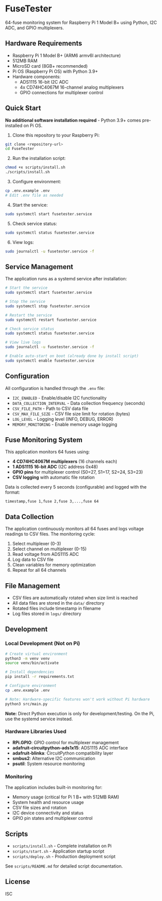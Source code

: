# FuseTester

64-fuse monitoring system for Raspberry Pi 1 Model B+ using Python, I2C ADC, and GPIO multiplexers.

## Hardware Requirements

- Raspberry Pi 1 Model B+ (ARM6 armv6l architecture)
- 512MB RAM 
- MicroSD card (8GB+ recommended)
- Pi OS (Raspberry Pi OS) with Python 3.9+
- Hardware components:
  - ADS1115 16-bit I2C ADC
  - 4x CD74HC4067M 16-channel analog multiplexers
  - GPIO connections for multiplexer control

## Quick Start

**No additional software installation required** - Python 3.9+ comes pre-installed on Pi OS.

1. Clone this repository to your Raspberry Pi:
```bash
git clone <repository-url>
cd FuseTester
```

2. Run the installation script:
```bash
chmod +x scripts/install.sh
./scripts/install.sh
```

3. Configure environment:
```bash
cp .env.example .env
# Edit .env file as needed
```

4. Start the service:
```bash
sudo systemctl start fusetester.service
```

5. Check service status:
```bash
sudo systemctl status fusetester.service
```

6. View logs:
```bash
sudo journalctl -u fusetester.service -f
```

## Service Management

The application runs as a systemd service after installation:

```bash
# Start the service
sudo systemctl start fusetester.service

# Stop the service
sudo systemctl stop fusetester.service

# Restart the service
sudo systemctl restart fusetester.service

# Check service status
sudo systemctl status fusetester.service

# View live logs
sudo journalctl -u fusetester.service -f

# Enable auto-start on boot (already done by install script)
sudo systemctl enable fusetester.service
```

## Configuration

All configuration is handled through the `.env` file:

- `I2C_ENABLED` - Enable/disable I2C functionality
- `DATA_COLLECTION_INTERVAL` - Data collection frequency (seconds)  
- `CSV_FILE_PATH` - Path to CSV data file
- `CSV_MAX_FILE_SIZE` - CSV file size limit for rotation (bytes)
- `LOG_LEVEL` - Logging level (INFO, DEBUG, ERROR)
- `MEMORY_MONITORING` - Enable memory usage logging

## Fuse Monitoring System

This application monitors 64 fuses using:
- **4 CD74HC4067M multiplexers** (16 channels each)
- **1 ADS1115 16-bit ADC** (I2C address 0x48)
- **GPIO pins** for multiplexer control (S0=27, S1=17, S2=24, S3=23)
- **CSV logging** with automatic file rotation

Data is collected every 5 seconds (configurable) and logged with the format:
```
timestamp,fuse 1,fuse 2,fuse 3,...,fuse 64
```

## Data Collection

The application continuously monitors all 64 fuses and logs voltage readings to CSV files. The monitoring cycle:

1. Select multiplexer (0-3)
2. Select channel on multiplexer (0-15) 
3. Read voltage from ADS1115 ADC
4. Log data to CSV file
5. Clean variables for memory optimization
6. Repeat for all 64 channels

## File Management

- CSV files are automatically rotated when size limit is reached
- All data files are stored in the `data/` directory
- Rotated files include timestamp in filename
- Log files stored in `logs/` directory

## Development

### Local Development (Not on Pi)
```bash
# Create virtual environment
python3 -m venv venv
source venv/bin/activate

# Install dependencies
pip install -r requirements.txt

# Configure environment
cp .env.example .env

# Note: Hardware-specific features won't work without Pi hardware
python3 src/main.py
```

**Note:** Direct Python execution is only for development/testing. On the Pi, use the systemd service instead.

### Hardware Libraries Used

- **RPi.GPIO**: GPIO control for multiplexer management
- **adafruit-circuitpython-ads1x15**: ADS1115 ADC interface  
- **adafruit-blinka**: CircuitPython compatibility layer
- **smbus2**: Alternative I2C communication
- **psutil**: System resource monitoring

### Monitoring

The application includes built-in monitoring for:
- Memory usage (critical for Pi 1 B+ with 512MB RAM)
- System health and resource usage
- CSV file sizes and rotation
- I2C device connectivity and status
- GPIO pin states and multiplexer control

## Scripts

- `scripts/install.sh` - Complete installation on Pi
- `scripts/start.sh` - Application startup script  
- `scripts/deploy.sh` - Production deployment script

See `scripts/README.md` for detailed script documentation.

## License

ISC
